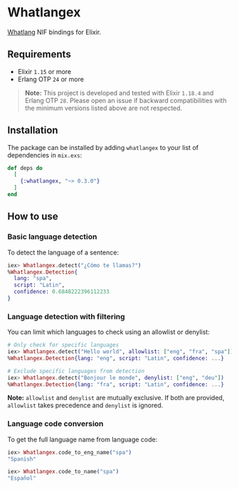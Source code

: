 # Whatlangex

[Whatlang](https://github.com/greyblake/whatlang-rs) NIF bindings for Elixir.

## Requirements

- Elixir `1.15` or more
- Erlang OTP `24` or more

> **Note:** This project is developed and tested with Elixir `1.18.4` and Erlang OTP `28`. Please open an issue if backward compatibilities with the minimum versions listed above are not respected.

## Installation

The package can be installed by adding `whatlangex` to your list of dependencies in `mix.exs`:

```elixir
def deps do
  [
    {:whatlangex, "~> 0.3.0"}
  ]
end
```

## How to use

### Basic language detection

To detect the language of a sentence:

```elixir
iex> Whatlangex.detect("¿Cómo te llamas?")
%Whatlangex.Detection{
  lang: "spa",
  script: "Latin",
  confidence: 0.6848222396112233
}
```

### Language detection with filtering

You can limit which languages to check using an allowlist or denylist:

```elixir
# Only check for specific languages
iex> Whatlangex.detect("Hello world", allowlist: ["eng", "fra", "spa"])
%Whatlangex.Detection{lang: "eng", script: "Latin", confidence: ...}

# Exclude specific languages from detection
iex> Whatlangex.detect("Bonjour le monde", denylist: ["eng", "deu"])
%Whatlangex.Detection{lang: "fra", script: "Latin", confidence: ...}
```

**Note:** `allowlist` and `denylist` are mutually exclusive. If both are provided, `allowlist` takes precedence and `denylist` is ignored.

### Language code conversion

To get the full language name from language code:

```elixir
iex> Whatlangex.code_to_eng_name("spa")
"Spanish"

iex> Whatlangex.code_to_name("spa")
"Español"
```
